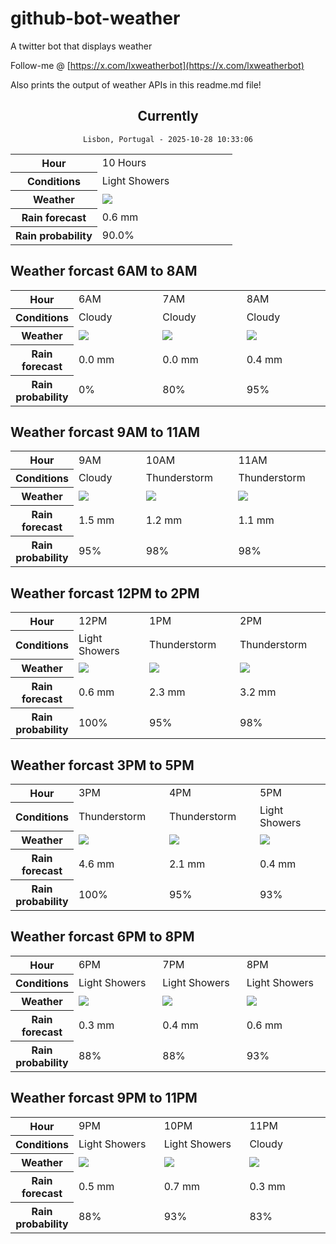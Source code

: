 # github-bot-weather
A twitter bot that displays weather

Follow-me @ [https://x.com/lxweatherbot](https://x.com/lxweatherbot)

Also prints the output of weather APIs in this readme.md file!

<div align="center">

## Currently
`Lisbon, Portugal - 2025-10-28 10:33:06`

<table>
    <tr>
        <th>Hour</th>
        <td>10 Hours</td>
    </tr>
    <tr>
        <th>Conditions</th>
        <td>Light Showers</td>
    </tr>
    <tr>
        <th>Weather</th>
        <td><img src="http://openweathermap.org/img/wn/09d@2x.png"/></td>
    </tr>
    <tr>
        <th>Rain forecast</th>
        <td width="200px">0.6 mm</td>
    </tr>
    <tr>
        <th>Rain probability</th>
        <td>90.0%</td>
    </tr>
</table>

</div>


## Weather forcast 6AM to 8AM


<table>
    <tr>
        <th>Hour</th>
        <td> 6AM </td><td> 7AM </td><td> 8AM </td>
    </tr>
    <tr>
        <th>Conditions</th>
        <td>Cloudy</td><td>Cloudy</td><td>Cloudy</td>
    </tr>
    <tr>
        <th>Weather</th>
        <td><img src="http://openweathermap.org/img/wn/03d@2x.png"/></td><td><img src="http://openweathermap.org/img/wn/03d@2x.png"/></td><td><img src="http://openweathermap.org/img/wn/03d@2x.png"/></td>
    </tr>
    <tr>
        <th>Rain forecast</th>
        <td width="200px">0.0 mm</td><td width="200px">0.0 mm</td><td width="200px">0.4 mm</td>
    </tr>
    <tr>
        <th>Rain probability</th>
        <td>0%</td><td>80%</td><td>95%</td>
    </tr>
</table>


## Weather forcast 9AM to 11AM


<table>
    <tr>
        <th>Hour</th>
        <td> 9AM </td><td> 10AM </td><td> 11AM </td>
    </tr>
    <tr>
        <th>Conditions</th>
        <td>Cloudy</td><td>Thunderstorm</td><td>Thunderstorm</td>
    </tr>
    <tr>
        <th>Weather</th>
        <td><img src="http://openweathermap.org/img/wn/03d@2x.png"/></td><td><img src="http://openweathermap.org/img/wn/11d@2x.png"/></td><td><img src="http://openweathermap.org/img/wn/11d@2x.png"/></td>
    </tr>
    <tr>
        <th>Rain forecast</th>
        <td width="200px">1.5 mm</td><td width="200px">1.2 mm</td><td width="200px">1.1 mm</td>
    </tr>
    <tr>
        <th>Rain probability</th>
        <td>95%</td><td>98%</td><td>98%</td>
    </tr>
</table>


## Weather forcast 12PM to 2PM


<table>
    <tr>
        <th>Hour</th>
        <td> 12PM </td><td> 1PM </td><td> 2PM </td>
    </tr>
    <tr>
        <th>Conditions</th>
        <td>Light Showers</td><td>Thunderstorm</td><td>Thunderstorm</td>
    </tr>
    <tr>
        <th>Weather</th>
        <td><img src="http://openweathermap.org/img/wn/09d@2x.png"/></td><td><img src="http://openweathermap.org/img/wn/11d@2x.png"/></td><td><img src="http://openweathermap.org/img/wn/11d@2x.png"/></td>
    </tr>
    <tr>
        <th>Rain forecast</th>
        <td width="200px">0.6 mm</td><td width="200px">2.3 mm</td><td width="200px">3.2 mm</td>
    </tr>
    <tr>
        <th>Rain probability</th>
        <td>100%</td><td>95%</td><td>98%</td>
    </tr>
</table>

## Weather forcast 3PM to 5PM

<table>
    <tr>
        <th>Hour</th>
        <td> 3PM </td><td> 4PM </td><td> 5PM </td>
    </tr>
    <tr>
        <th>Conditions</th>
        <td>Thunderstorm</td><td>Thunderstorm</td><td>Light Showers</td>
    </tr>
    <tr>
        <th>Weather</th>
        <td><img src="http://openweathermap.org/img/wn/11d@2x.png"/></td><td><img src="http://openweathermap.org/img/wn/11d@2x.png"/></td><td><img src="http://openweathermap.org/img/wn/09d@2x.png"/></td>
    </tr>
    <tr>
        <th>Rain forecast</th>
        <td width="200px">4.6 mm</td><td width="200px">2.1 mm</td><td width="200px">0.4 mm</td>
    </tr>
    <tr>
        <th>Rain probability</th>
        <td>100%</td><td>95%</td><td>93%</td>
    </tr>
</table>

## Weather forcast 6PM to 8PM

<table>
    <tr>
        <th>Hour</th>
        <td> 6PM </td><td> 7PM </td><td> 8PM </td>
    </tr>
    <tr>
        <th>Conditions</th>
        <td>Light Showers</td><td>Light Showers</td><td>Light Showers</td>
    </tr>
    <tr>
        <th>Weather</th>
        <td><img src="http://openweathermap.org/img/wn/09d@2x.png"/></td><td><img src="http://openweathermap.org/img/wn/09n@2x.png"/></td><td><img src="http://openweathermap.org/img/wn/09n@2x.png"/></td>
    </tr>
    <tr>
        <th>Rain forecast</th>
        <td width="200px">0.3 mm</td><td width="200px">0.4 mm</td><td width="200px">0.6 mm</td>
    </tr>
    <tr>
        <th>Rain probability</th>
        <td>88%</td><td>88%</td><td>93%</td>
    </tr>
</table>

## Weather forcast 9PM to 11PM

<table>
    <tr>
        <th>Hour</th>
        <td> 9PM </td><td> 10PM </td><td> 11PM </td>
    </tr>
    <tr>
        <th>Conditions</th>
        <td>Light Showers</td><td>Light Showers</td><td>Cloudy</td>
    </tr>
    <tr>
        <th>Weather</th>
        <td><img src="http://openweathermap.org/img/wn/09n@2x.png"/></td><td><img src="http://openweathermap.org/img/wn/09n@2x.png"/></td><td><img src="http://openweathermap.org/img/wn/03n@2x.png"/></td>
    </tr>
    <tr>
        <th>Rain forecast</th>
        <td width="200px">0.5 mm</td><td width="200px">0.7 mm</td><td width="200px">0.3 mm</td>
    </tr>
    <tr>
        <th>Rain probability</th>
        <td>88%</td><td>93%</td><td>83%</td>
    </tr>
</table>

